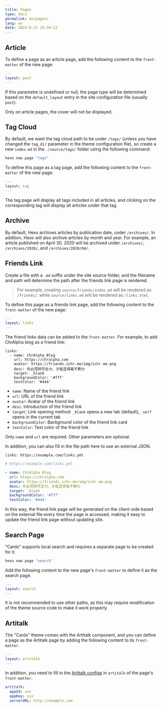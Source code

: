 ```yaml
---
title: Pages
type: docs
permalink: en/pages/
lang: en
date: 2023-0-23 10:30:12
---
```




## Article

To define a page as an article page, add the following content to the `front-matter` of the new page:

```yaml
---
layout: post
---
```

If this parametre is undefined or null, the page type will be determined based on the `default_layout` entry in the site configuration file (usually `post`).

Only on article pages, the cover will not be displayed.

## Tag Cloud

By default, we want the tag cloud path to be under `/tags/` (unless you have changed the `tag_dir` parameter in the theme configuration file), so create a new `index.md` in the `./source/tags/` folder using the following command:

```bash
hexo new page "tags"
```

To define this page as a tag page, add the following content to the `front-matter` of the new page:

```yaml
---
layout: tag
---
```

The tag page will display all tags included in all articles, and clicking on the corresponding tag will display all articles under that tag.

## Archive

By default, Hexo archives articles by publication date, under `/archives/`. In addition, Hexo will also archive articles by month and year. For example, an article published on April 30, 2020 will be archived under `/archives/`, `/archives/2020/`, and `/archives/2020/04/`.

## Friends Link

Create a file with a `.md` suffix under the site source folder, and the filename and path will determine the path after the friends link page is rendered.

> For example, creating `source/friends/index.md` will be rendered as `/friends/`; while `source/links.md` will be rendered as `/links.html`.

To define this page as a friends link page, add the following content to the `front-matter` of the new page:

```yaml
---
layout: links
---
```

The friend links data can be added to the `front-matter`. For example, to add ChrAlpha blog as a friend link:

```
links: 
  - name: ChrAlpha Blog
    url: https://chralpha.com
    avatar: https://friends.ichr.me/img/ichr.me.png
    desc: 你必须拼尽全力，才能显得毫不费力
    target: _blank
    backgroundColor: '#fff'
    textColor: '#444'
```

- `name`: Name of the friend link
- `url`: URL of the friend link
- `avatar`: Avatar of the friend link
- `desc`: Introduction of the friend link
- `target`: Link opening method: `_blank` opens a new tab (default), `_self` opens in the current tab
- `backgroundColor`: Background color of the friend link card
- `textColor`: Text color of the friend link

Only `name` and `url` are required. Other parameters are optional.

In addition, you can also fill in the file path here to use an external JSON.

```
links: https://example.com/links.yml
```

```yaml
# https://example.com/links.yml

- name: ChrAlpha Blog
  url: https://chralpha.com
  avatar: https://friends.ichr.me/img/ichr.me.png
  desc: 你必须拼尽全力，才能显得毫不费力
  target: _blank
  backgroundColor: '#fff'
  textColor: '#444'
```

In this way, the friend link page will be generated on the client-side based on the external file every time the page is accessed, making it easy to update the friend link page without updating site.

## Search Page

"Cards" supports local search and requires a separate page to be created for it.

```bash
hexo new page "search"
```

Add the following content to the new page's `front-matter` to define it as the search page.

```yaml
---
layout: search
---
```

It is not recommended to use other paths, as this may require modification of the theme source code to make it work properly.

## Artitalk

The "Cards" theme comes with the Artitalk component, and you can define a page as the Artitalk page by adding the following content to its `front-matter`.

```yaml
---
layout: artitalk
---
```

In addition, you need to fill in the [Artitalk configs](https://artitalk.js.org/settings.html) in `artitalk` of the page's `front-matter`.

```yaml
artitalk: 
  appId: xxx
  appKey: xxx
  serverURL: http://example.com
```

